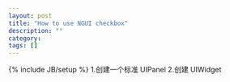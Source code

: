 ```yaml
---
layout: post
title: "How to use NGUI checkbox"
description: ""
category: 
tags: []
---
```

{% include JB/setup %}
1.创建一个标准 UIPanel
2.创建 UIWidget

